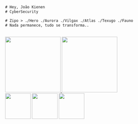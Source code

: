 ```diff
# Hey, João Kienen
# CyberSecurity

# Zipo > ./Hero ./Aurora ./Vilgax ./Atlas ./Texugo ./Fauno
# Nada permanece, tudo se transforma.. 
```

  ##
  
<div>
  <a href="https://github.com/joaokienen">
   <img height="180px" src="https://github-readme-stats.vercel.app/api?username=joaokienen"/>
    <img height="180px" src="https://github-readme-stats.vercel.app/api/top-langs/?username=joaokienen&layout=compact"/>
</div> 
 
<div>
  <a href="https://github.com/joaokienen/PHISHING"><img height="83px" src="https://github-readme-stats.vercel.app/api/pin/?username=joaokienen&repo=PHISHING&theme=dark&include_all_commits=true&count_private=true"/></a>
  <a href="https://github.com/joaokienen/JVKSCRIPT.ME"><img height="83px" src="https://github-readme-stats.vercel.app/api/pin/?username=joaokienen&repo=JVKSCRIPT.ME&theme=dark&include_all_commits=true&count_private=true"/></a>
  <a href="https://github.com/joaokienen/SHELL"><img height="83px" src="https://github-readme-stats.vercel.app/api/pin/?username=joaokienen&repo=SHELL&theme=dark&include_all_commits=true&count_private=true"/></a>
</div> 
  
